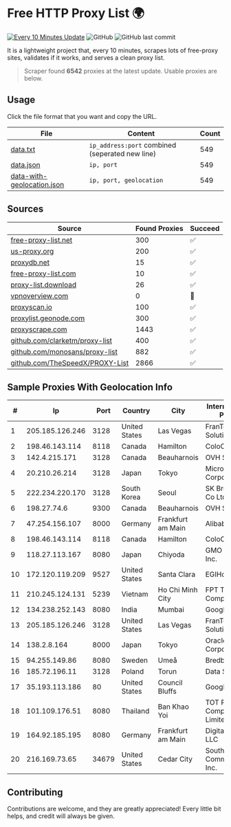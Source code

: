
# Free HTTP Proxy List 🌍

[![Every 10 Minutes Update](https://github.com/mertguvencli/http-proxy-list/actions/workflows/main.yml/badge.svg?branch=main)](https://github.com/mertguvencli/http-proxy-list/actions/workflows/main.yml)
![GitHub](https://img.shields.io/github/license/mertguvencli/http-proxy-list)
![GitHub last commit](https://img.shields.io/github/last-commit/mertguvencli/http-proxy-list)

It is a lightweight project that, every 10 minutes, scrapes lots of free-proxy sites, validates if it works, and serves a clean proxy list.


> Scraper found **6542** proxies at the latest update. Usable proxies are below.

## Usage

Click the file format that you want and copy the URL.


|File|Content|Count|
|----|-------|-----|
|[data.txt](https://raw.githubusercontent.com/mertguvencli/http-proxy-list/main/proxy-list/data.txt)|`ip_address:port` combined (seperated new line)|549|
|[data.json](https://raw.githubusercontent.com/mertguvencli/http-proxy-list/main/proxy-list/data.json)|`ip, port`|549|
|[data-with-geolocation.json](https://raw.githubusercontent.com/mertguvencli/http-proxy-list/main/proxy-list/data-with-geolocation.json)|`ip, port, geolocation`|549|

## Sources

|Source|Found Proxies|Succeed|
|------|-------------|-------|
|[free-proxy-list.net](https://free-proxy-list.net)|300|✅|
|[us-proxy.org](https://www.us-proxy.org)|200|✅|
|[proxydb.net](http://proxydb.net)|15|✅|
|[free-proxy-list.com](https://free-proxy-list.com/?page=&port=&type%5B%5D=http&type%5B%5D=https&up_time=0&search=Search)|10|✅|
|[proxy-list.download](https://www.proxy-list.download/HTTP)|26|✅|
|[vpnoverview.com](https://vpnoverview.com/privacy/anonymous-browsing/free-proxy-servers)|0|🚫|
|[proxyscan.io](https://www.proxyscan.io)|100|✅|
|[proxylist.geonode.com](https://proxylist.geonode.com/api/proxy-list?limit=300&page=1&sort_by=lastChecked&sort_type=desc&protocols=http,https)|300|✅|
|[proxyscrape.com](https://api.proxyscrape.com/v2/?request=displayproxies&protocol=http&timeout=10000&country=all&ssl=all&anonymity=all)|1443|✅|
|[github.com/clarketm/proxy-list](https://raw.githubusercontent.com/clarketm/proxy-list/master/proxy-list-raw.txt)|400|✅|
|[github.com/monosans/proxy-list](https://raw.githubusercontent.com/monosans/proxy-list/main/proxies/http.txt)|882|✅|
|[github.com/TheSpeedX/PROXY-List](https://raw.githubusercontent.com/TheSpeedX/PROXY-List/master/http.txt)|2866|✅|


## Sample Proxies With Geolocation Info

|#|Ip|Port|Country|City|Internet Service Provider|
|-|--|----|-------|----|-------------------------|
|1|205.185.126.246|3128|United States|Las Vegas|FranTech Solutions|
|2|198.46.143.114|8118|Canada|Hamilton|ColoCrossing|
|3|142.4.215.171|3128|Canada|Beauharnois|OVH SAS|
|4|20.210.26.214|3128|Japan|Tokyo|Microsoft Corporation|
|5|222.234.220.170|3128|South Korea|Seoul|SK Broadband Co Ltd|
|6|198.27.74.6|9300|Canada|Beauharnois|OVH SAS|
|7|47.254.156.107|8000|Germany|Frankfurt am Main|Alibaba.com LLC|
|8|198.46.143.114|8118|Canada|Hamilton|ColoCrossing|
|9|118.27.113.167|8080|Japan|Chiyoda|GMO Internet, Inc.|
|10|172.120.119.209|9527|United States|Santa Clara|EGIHosting|
|11|210.245.124.131|5239|Vietnam|Ho Chi Minh City|FPT Telecom Company|
|12|134.238.252.143|8080|India|Mumbai|Google LLC|
|13|205.185.126.246|3128|United States|Las Vegas|FranTech Solutions|
|14|138.2.8.164|8000|Japan|Tokyo|Oracle Corporation|
|15|94.255.149.86|8080|Sweden|Umeå|Bredband2 AB|
|16|185.72.196.11|3128|Poland|Torun|Data Space|
|17|35.193.113.186|80|United States|Council Bluffs|Google LLC|
|18|101.109.176.51|8080|Thailand|Ban Khao Yoi|TOT Public Company Limited|
|19|164.92.185.195|8080|Germany|Frankfurt am Main|DigitalOcean, LLC|
|20|216.169.73.65|34679|United States|Cedar City|South Central Communications, Inc.|



## Contributing

Contributions are welcome, and they are greatly appreciated! Every
little bit helps, and credit will always be given.

